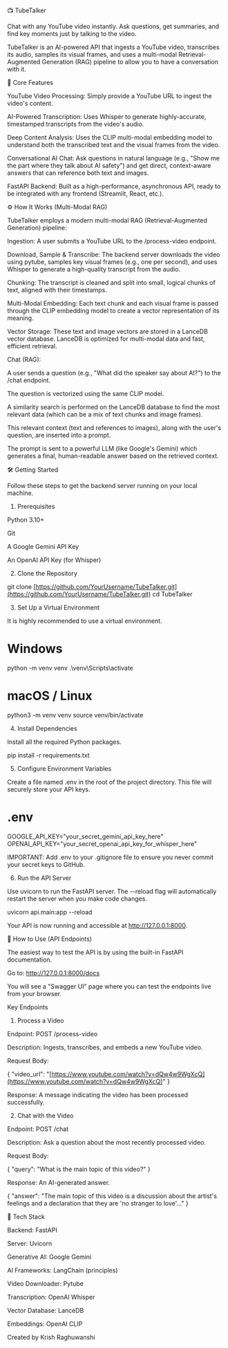 📺 TubeTalker

Chat with any YouTube video instantly. Ask questions, get summaries, and find key moments just by talking to the video.

TubeTalker is an AI-powered API that ingests a YouTube video, transcribes its audio, samples its visual frames, and uses a multi-modal Retrieval-Augmented Generation (RAG) pipeline to allow you to have a conversation with it.

🚀 Core Features

YouTube Video Processing: Simply provide a YouTube URL to ingest the video's content.

AI-Powered Transcription: Uses Whisper to generate highly-accurate, timestamped transcripts from the video's audio.

Deep Content Analysis: Uses the CLIP multi-modal embedding model to understand both the transcribed text and the visual frames from the video.

Conversational AI Chat: Ask questions in natural language (e.g., "Show me the part where they talk about AI safety") and get direct, context-aware answers that can reference both text and images.

FastAPI Backend: Built as a high-performance, asynchronous API, ready to be integrated with any frontend (Streamlit, React, etc.).

⚙️ How It Works (Multi-Modal RAG)

TubeTalker employs a modern multi-modal RAG (Retrieval-Augmented Generation) pipeline:

Ingestion: A user submits a YouTube URL to the /process-video endpoint.

Download, Sample & Transcribe: The backend server downloads the video using pytube, samples key visual frames (e.g., one per second), and uses Whisper to generate a high-quality transcript from the audio.

Chunking: The transcript is cleaned and split into small, logical chunks of text, aligned with their timestamps.

Multi-Modal Embedding: Each text chunk and each visual frame is passed through the CLIP embedding model to create a vector representation of its meaning.

Vector Storage: These text and image vectors are stored in a LanceDB vector database. LanceDB is optimized for multi-modal data and fast, efficient retrieval.

Chat (RAG):

A user sends a question (e.g., "What did the speaker say about AI?") to the /chat endpoint.

The question is vectorized using the same CLIP model.

A similarity search is performed on the LanceDB database to find the most relevant data (which can be a mix of text chunks and image frames).

This relevant context (text and references to images), along with the user's question, are inserted into a prompt.

The prompt is sent to a powerful LLM (like Google's Gemini) which generates a final, human-readable answer based on the retrieved context.

🛠️ Getting Started

Follow these steps to get the backend server running on your local machine.

1. Prerequisites

Python 3.10+

Git

A Google Gemini API Key

An OpenAI API Key (for Whisper)

2. Clone the Repository

git clone [https://github.com/YourUsername/TubeTalker.git](https://github.com/YourUsername/TubeTalker.git)
cd TubeTalker


3. Set Up a Virtual Environment

It is highly recommended to use a virtual environment.

# Windows
python -m venv venv
.\venv\Scripts\activate

# macOS / Linux
python3 -m venv venv
source venv/bin/activate


4. Install Dependencies

Install all the required Python packages.

pip install -r requirements.txt


5. Configure Environment Variables

Create a file named .env in the root of the project directory. This file will securely store your API keys.

# .env
GOOGLE_API_KEY="your_secret_gemini_api_key_here"
OPENAI_API_KEY="your_secret_openai_api_key_for_whisper_here"


IMPORTANT: Add .env to your .gitignore file to ensure you never commit your secret keys to GitHub.

6. Run the API Server

Use uvicorn to run the FastAPI server. The --reload flag will automatically restart the server when you make code changes.

uvicorn api.main:app --reload


Your API is now running and accessible at http://127.0.0.1:8000.

📖 How to Use (API Endpoints)

The easiest way to test the API is by using the built-in FastAPI documentation.

Go to: http://127.0.0.1:8000/docs

You will see a "Swagger UI" page where you can test the endpoints live from your browser.

Key Endpoints

1. Process a Video

Endpoint: POST /process-video

Description: Ingests, transcribes, and embeds a new YouTube video.

Request Body:

{
  "video_url": "[https://www.youtube.com/watch?v=dQw4w9WgXcQ](https://www.youtube.com/watch?v=dQw4w9WgXcQ)"
}


Response: A message indicating the video has been processed successfully.

2. Chat with the Video

Endpoint: POST /chat

Description: Ask a question about the most recently processed video.

Request Body:

{
  "query": "What is the main topic of this video?"
}


Response: An AI-generated answer.

{
  "answer": "The main topic of this video is a discussion about the artist's feelings and a declaration that they are 'no stranger to love'..."
}


🔬 Tech Stack

Backend: FastAPI

Server: Uvicorn

Generative AI: Google Gemini

AI Frameworks: LangChain (principles)

Video Downloader: Pytube

Transcription: OpenAI Whisper

Vector Database: LanceDB

Embeddings: OpenAI CLIP

Created by Krish Raghuwanshi
